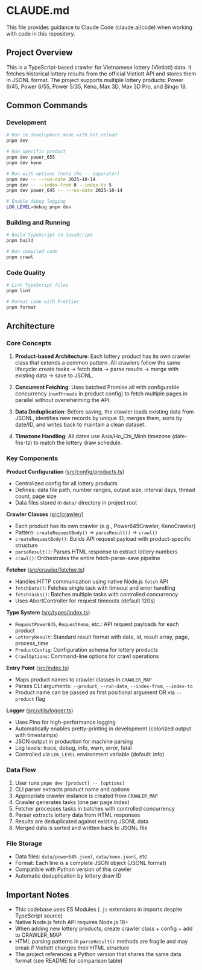 # CLAUDE.md

This file provides guidance to Claude Code (claude.ai/code) when working with code in this repository.

## Project Overview

This is a TypeScript-based crawler for Vietnamese lottery (Vietlott) data. It fetches historical lottery results from the official Vietlott API and stores them in JSONL format. The project supports multiple lottery products: Power 6/45, Power 6/55, Power 5/35, Keno, Max 3D, Max 3D Pro, and Bingo 18.

## Common Commands

### Development
```bash
# Run in development mode with hot reload
pnpm dev

# Run specific product
pnpm dev power_655
pnpm dev keno

# Run with options (note the -- separator)
pnpm dev -- --run-date 2025-10-14
pnpm dev -- --index-from 0 --index-to 5
pnpm dev power_645 -- --run-date 2025-10-14

# Enable debug logging
LOG_LEVEL=debug pnpm dev
```

### Building and Running
```bash
# Build TypeScript to JavaScript
pnpm build

# Run compiled code
pnpm crawl
```

### Code Quality
```bash
# Lint TypeScript files
pnpm lint

# Format code with Prettier
pnpm format
```

## Architecture

### Core Concepts

1. **Product-based Architecture**: Each lottery product has its own crawler class that extends a common pattern. All crawlers follow the same lifecycle: create tasks → fetch data → parse results → merge with existing data → save to JSONL.

2. **Concurrent Fetching**: Uses batched Promise.all with configurable concurrency (`numThreads` in product config) to fetch multiple pages in parallel without overwhelming the API.

3. **Data Deduplication**: Before saving, the crawler loads existing data from JSONL, identifies new records by unique ID, merges them, sorts by date/ID, and writes back to maintain a clean dataset.

4. **Timezone Handling**: All dates use Asia/Ho_Chi_Minh timezone (date-fns-tz) to match the lottery draw schedule.

### Key Components

**Product Configuration** ([src/config/products.ts](src/config/products.ts))
- Centralized config for all lottery products
- Defines: data file path, number ranges, output size, interval days, thread count, page size
- Data files stored in `data/` directory in project root

**Crawler Classes** ([src/crawler/](src/crawler/))
- Each product has its own crawler (e.g., Power645Crawler, KenoCrawler)
- Pattern: `createRequestBody()` → `parseResult()` → `crawl()`
- `createRequestBody()`: Builds API request payload with product-specific structure
- `parseResult()`: Parses HTML response to extract lottery numbers
- `crawl()`: Orchestrates the entire fetch-parse-save pipeline

**Fetcher** ([src/crawler/fetcher.ts](src/crawler/fetcher.ts))
- Handles HTTP communication using native Node.js `fetch` API
- `fetchData()`: Fetches single task with timeout and error handling
- `fetchTasks()`: Batches multiple tasks with controlled concurrency
- Uses AbortController for request timeouts (default 120s)

**Type System** ([src/types/index.ts](src/types/index.ts))
- `RequestPower645`, `RequestKeno`, etc.: API request payloads for each product
- `LotteryResult`: Standard result format with date, id, result array, page, process_time
- `ProductConfig`: Configuration schema for lottery products
- `CrawlOptions`: Command-line options for crawl operations

**Entry Point** ([src/index.ts](src/index.ts))
- Maps product names to crawler classes in `CRAWLER_MAP`
- Parses CLI arguments: `--product`, `--run-date`, `--index-from`, `--index-to`
- Product name can be passed as first positional argument OR via `--product` flag

**Logger** ([src/utils/logger.ts](src/utils/logger.ts))
- Uses Pino for high-performance logging
- Automatically enables pretty-printing in development (colorized output with timestamps)
- JSON output in production for machine parsing
- Log levels: trace, debug, info, warn, error, fatal
- Controlled via `LOG_LEVEL` environment variable (default: info)

### Data Flow

1. User runs `pnpm dev [product] -- [options]`
2. CLI parser extracts product name and options
3. Appropriate crawler instance is created from `CRAWLER_MAP`
4. Crawler generates tasks (one per page index)
5. Fetcher processes tasks in batches with controlled concurrency
6. Parser extracts lottery data from HTML responses
7. Results are deduplicated against existing JSONL data
8. Merged data is sorted and written back to JSONL file

### File Storage

- Data files: `data/power645.jsonl`, `data/keno.jsonl`, etc.
- Format: Each line is a complete JSON object (JSONL format)
- Compatible with Python version of this crawler
- Automatic deduplication by lottery draw ID

## Important Notes

- This codebase uses ES Modules (`.js` extensions in imports despite TypeScript source)
- Native Node.js fetch API requires Node.js 18+
- When adding new lottery products, create crawler class + config + add to CRAWLER_MAP
- HTML parsing patterns in `parseResult()` methods are fragile and may break if Vietlott changes their HTML structure
- The project references a Python version that shares the same data format (see README for comparison table)
